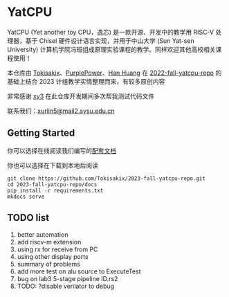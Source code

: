 # YatCPU

YatCPU (Yet another toy CPU，逸芯) 是一款开源、开发中的教学用 RISC-V 处理器，基于 Chisel 硬件设计语言实现，并用于中山大学 (Sun Yat-sen University) 计算机学院冯班组成原理实验课程的教学。同样欢迎其他高校相关课程使用！

本仓库由 [Tokisakix](https://github.com/Tokisakix)、[PurplePower](https://github.com/PurplePower)、[Han Huang](https://github.com/HHTheBest) 在 [2022-fall-yatcpu-repo](https://github.com/hrpccs/2022-fall-yatcpu-repo) 的基础上结合 2023 计组教学实情整理而来，有较多原创内容

非常感谢 [xy3](https://github.com/xy3xy3) 在此仓库开发期间多次帮我测试代码文件

联系我们：xurlin5@mail2.sysu.edu.cn

## Getting Started

你可以选择在线阅读我们编写的[配套文档](https://purplepower.github.io/2025-fall-yatcpu-repo/)

你也可以选择在下载到本地后阅读

```
git clone https://github.com/Tokisakix/2023-fall-yatcpu-repo.git
cd 2023-fall-yatcpu-repo/docs
pip install -r requirements.txt
mkdocs serve
```

## TODO list

1. better automation
2. add riscv-m extension
3. using rx for receive from PC
4. using other display ports
5. summary of problems
6. add more test on alu source to ExecuteTest
7. bug on lab3 5-stage pipeline ID.rs2
8. TODO: ?disable verilator to debug
